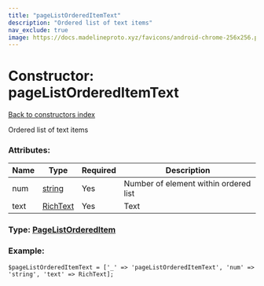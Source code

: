 ```yaml
---
title: "pageListOrderedItemText"
description: "Ordered list of text items"
nav_exclude: true
image: https://docs.madelineproto.xyz/favicons/android-chrome-256x256.png
---
```

# Constructor: pageListOrderedItemText  
[Back to constructors index](/API_docs/constructors/index.html)



Ordered list of text items

### Attributes:

| Name     |    Type       | Required | Description |
|----------|---------------|----------|-------------|
|num|[string](/API_docs/types/string.html) | Yes|Number of element within ordered list|
|text|[RichText](/API_docs/types/RichText.html) | Yes|Text|



### Type: [PageListOrderedItem](/API_docs/types/PageListOrderedItem.html)


### Example:

```
$pageListOrderedItemText = ['_' => 'pageListOrderedItemText', 'num' => 'string', 'text' => RichText];
```  
